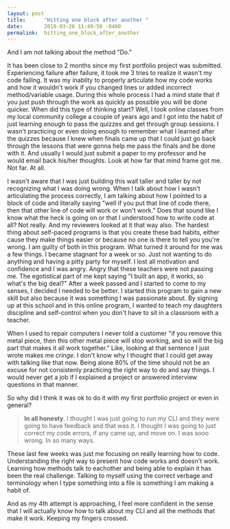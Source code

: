 ```yaml
---
layout: post
title:      "Hitting one block after another "
date:       2018-03-28 11:49:50 -0400
permalink:  hitting_one_block_after_another
---
```



And I am not talking about the method "Do."

It has been close to 2 months since my first portfolio project was submitted.  Experiencing failure after failure, it took me 3 tries to realize it wasn't my code failing. It was my inablity to properly articulate how my code works and how it wouldn't work if you changed lines or added incorrect method/variable usage. During this whole process I had a mind state that if you just push through the work as quickly as possible you will be done quicker. 
When did this type of thinking start? 
Well, I took online classes from my local community college a couple of years ago and I got into the habit of just learning enough to pass the quizzes and get through group sessions. I wasn't practicing or even doing enough to remember what I learned after the quizzes because I knew when finals came up that I could just go back through the lessons that were gonna help me pass the finals and be done with it. And usually I would just submit a paper to my professor and he would email back his/her thoughts.
Look at how far that mind frame got me. Not far. At all. 


I wasn't aware that I was just building this wall taller and taller by not recognizing what I was doing wrong. 
When I talk about how I wasn't articulating the process correctly, I am talking about how I pointed to a block of code and literally saying "well if you put that line of code there, then that other line of code will work or won't work." 
Does that sound like I know what the heck is going on or that I understood how to write code at all? 
Not really. And my reviewers looked at it that way also. 
The hardest thing about self-paced programs is that you create these bad habits, either cause they make things easier or because no one is there to tell you you're wrong. I am guilty of both in this program. 
What turned it around for me was a few things. 
I became stagnant for a week or so. Just not wanting to do anything and having a pitty party for myself. I lost all motivation and confidence and I was angry. Angry that these teachers were not passing me. The egotistical part of me kept saying "I built an app, it works, so what's the big deal?" After a week passed and I started to come to my senses, I decided I needed to be better. I started this program to gain a new skill but also because it was something I was passionate about. By signing up at this school and in this online program, I wanted to teach my daughters discipline and self-control when you don't have to sit in a classroom with a teacher. 

When I used to repair computers I never told a customer "if you remove this metal piece, then this other metal piece will stop working, and so will the big part that makes it all work together."
Like, looking at that sentence I just wrote makes me *cringe*. 
I don't know why I thought that I could get away with talking like that now. Being alone 80% of the time should not be an excuse for not consistenly practicing the right way to do and say things. I would never get a job if I explained a project or answered interview questions in that manner. 

So why did I think it was ok to do it with my first portfolio project or even in general?

> **In all honesty**. I thought I was just going to run my CLI and they were going to have feedback and that was it. I thought I was going to just correct my code errors, if any came up, and move on. I was sooo wrong. In so many ways.

These last few weeks was just me focusing on really learning how to code. Understanding the right way to present how code works and doesn't work. Learning how methods talk to eachother and being able to explain it has been the real challenge. Talking to myself using the correct verbage and terminology when I type something into a file is something I am making a habit of. 

And as my 4th attempt is approaching, I feel more confident in the sense that I will actually know how to talk about my CLI and all the methods that make it work.  Keeping my fingers crossed. 



